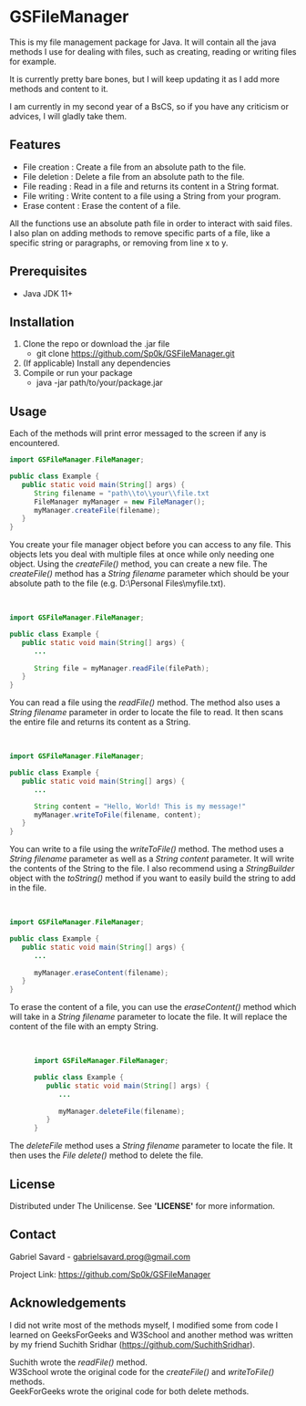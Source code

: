 # GSFileManager

This is my file management package for Java. It will contain all the java methods
I use for dealing with files, such as creating, reading or writing files for 
example.

It is currently pretty bare bones, but I will keep updating it as I add more 
methods and content to it.

I am currently in my second year of a BsCS, so if you have any criticism or advices, 
I will gladly take them.

## Features
- File creation : Create a file from an absolute path to the file.
- File deletion : Delete a file from an absolute path to the file.
- File reading : Read in a file and returns its content in a String format.
- File writing : Write content to a file using a String from your program.
- Erase content : Erase the content of a file.

All the functions use an absolute path file in order to interact with said files.
I also plan on adding methods to remove specific parts of a file, like a specific
string or paragraphs, or removing from line x to y.

## Prerequisites
- Java JDK 11+

## Installation
1. Clone the repo or download the .jar file 
   - git clone https://github.com/Sp0k/GSFileManager.git
2. (If applicable) Install any dependencies
3. Compile or run your package
   - java -jar path/to/your/package.jar

## Usage
Each of the methods will print error messaged to the screen if any is encountered.

```java
import GSFileManager.FileManager;

public class Example {
   public static void main(String[] args) {
      String filename = "path\\to\\your\\file.txt
      FileManager myManager = new FileManager();
      myManager.createFile(filename);
   }
}
```

You create your file manager object before you can access to any file. This objects
lets you deal with multiple files at once while only needing one object. Using the
<i>createFile()</i> method, you can create a new file. The <i>createFile()</i> 
method has a <i>String filename</i> parameter which should be your absolute path
to the file (e.g. D:\\Personal Files\\myfile.txt).

<br>

```java
import GSFileManager.FileManager;

public class Example {
   public static void main(String[] args) {
      ...
      
      String file = myManager.readFile(filePath);
   }
}
```
You can read a file using the <i>readFile()</i> method. The method also uses a
<i>String filename</i> parameter in order to locate the file to read. It then
scans the entire file and returns its content as a String.

<br>

```java
import GSFileManager.FileManager;

public class Example {
   public static void main(String[] args) {
      ...

      String content = "Hello, World! This is my message!"
      myManager.writeToFile(filename, content);
   }
}
```

You can write to a file using the <i>writeToFile()</i> method. The method uses a
<i>String filename</i> parameter as well as a <i>String content</i> parameter. It
will write the contents of the String to the file. I also recommend using a
<i>StringBuilder</i> object with the <i>toString()</i> method if you want to
easily build the string to add in the file.

<br>

```java
import GSFileManager.FileManager;

public class Example {
   public static void main(String[] args) {
      ...
      
      myManager.eraseContent(filename);
   }
}
```
To erase the content of a file, you can use the <i>eraseContent()</i> method which
will take in a <i>String filename</i> parameter to locate the file. It will replace
the content of the file with an empty String.

<br>

```java
      import GSFileManager.FileManager;

      public class Example {
         public static void main(String[] args) {
            ...
            
            myManager.deleteFile(filename);
         }
      }
```
The <i>deleteFile</i> method uses a <i>String filename</i> parameter to locate
the file. It then uses the <i>File delete()</i> method to delete the file.

## License
Distributed under The Unilicense. See <b>'LICENSE'</b> for more information.

## Contact
Gabriel Savard - gabrielsavard.prog@gmail.com

Project Link: https://github.com/Sp0k/GSFileManager

## Acknowledgements
I did not write most of the methods myself, I modified some from code I learned
on GeeksForGeeks and W3School and another method was written by my friend 
Suchith Sridhar (https://github.com/SuchithSridhar).

Suchith wrote the <i>readFile()</i> method.<br>
W3School wrote the original code for the <i>createFile()</i> and 
<i>writeToFile()</i> methods.<br>
GeekForGeeks wrote the original code for both delete methods.